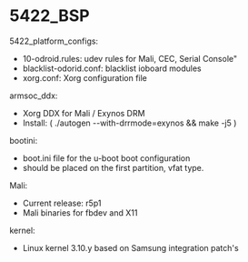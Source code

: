 # 5422_BSP

5422_platform_configs:
  - 10-odroid.rules: udev rules for Mali, CEC, Serial Console"
  - blacklist-odorid.conf: blacklist ioboard modules
  - xorg.conf: Xorg configuration file
  

armsoc_ddx:
  - Xorg DDX for Mali / Exynos DRM
  - Install: ( ./autogen --with-drrmode=exynos && make -j5 )
  
bootini:
  - boot.ini file for the u-boot boot configuration
  - should be placed on the first partition, vfat type.
  
Mali:
  - Current release: r5p1
  - Mali binaries for fbdev and X11
  
kernel:
  - Linux kernel 3.10.y based on Samsung integration patch's
